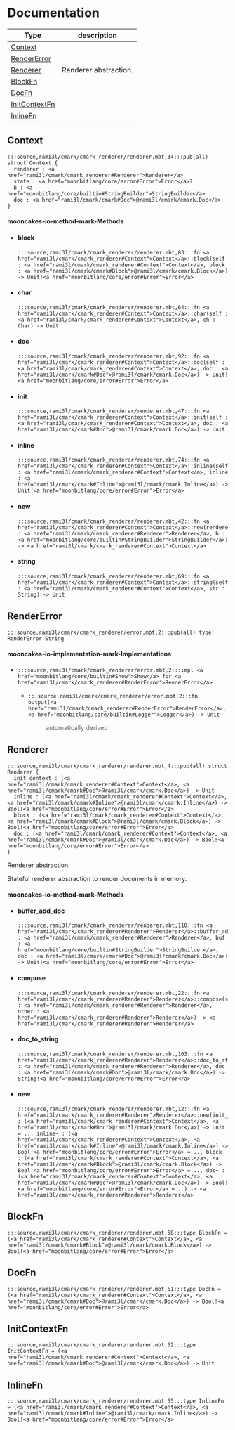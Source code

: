 # Documentation
|Type|description|
|---|---|
|[Context](#Context)||
|[RenderError](#RenderError)||
|[Renderer](#Renderer)| Renderer abstraction.|
|[BlockFn](#BlockFn)||
|[DocFn](#DocFn)||
|[InitContextFn](#InitContextFn)||
|[InlineFn](#InlineFn)||

## Context

```moonbit
:::source,rami3l/cmark/cmark_renderer/renderer.mbt,34:::pub(all) struct Context {
  renderer : <a href="rami3l/cmark/cmark_renderer#Renderer">Renderer</a>
  state : <a href="moonbitlang/core/error#Error">Error</a>?
  b : <a href="moonbitlang/core/builtin#StringBuilder">StringBuilder</a>
  doc : <a href="rami3l/cmark/cmark#Doc">@rami3l/cmark/cmark.Doc</a>
}
```


#### mooncakes-io-method-mark-Methods
- #### block
  ```moonbit
  :::source,rami3l/cmark/cmark_renderer/renderer.mbt,83:::fn <a href="rami3l/cmark/cmark_renderer#Context">Context</a>::block(self : <a href="rami3l/cmark/cmark_renderer#Context">Context</a>, block : <a href="rami3l/cmark/cmark#Block">@rami3l/cmark/cmark.Block</a>) -> Unit!<a href="moonbitlang/core/error#Error">Error</a>
  ```
  > 
- #### char
  ```moonbit
  :::source,rami3l/cmark/cmark_renderer/renderer.mbt,64:::fn <a href="rami3l/cmark/cmark_renderer#Context">Context</a>::char(self : <a href="rami3l/cmark/cmark_renderer#Context">Context</a>, ch : Char) -> Unit
  ```
  > 
- #### doc
  ```moonbit
  :::source,rami3l/cmark/cmark_renderer/renderer.mbt,92:::fn <a href="rami3l/cmark/cmark_renderer#Context">Context</a>::doc(self : <a href="rami3l/cmark/cmark_renderer#Context">Context</a>, doc : <a href="rami3l/cmark/cmark#Doc">@rami3l/cmark/cmark.Doc</a>) -> Unit!<a href="moonbitlang/core/error#Error">Error</a>
  ```
  > 
- #### init
  ```moonbit
  :::source,rami3l/cmark/cmark_renderer/renderer.mbt,47:::fn <a href="rami3l/cmark/cmark_renderer#Context">Context</a>::init(self : <a href="rami3l/cmark/cmark_renderer#Context">Context</a>, doc : <a href="rami3l/cmark/cmark#Doc">@rami3l/cmark/cmark.Doc</a>) -> Unit
  ```
  > 
- #### inline
  ```moonbit
  :::source,rami3l/cmark/cmark_renderer/renderer.mbt,74:::fn <a href="rami3l/cmark/cmark_renderer#Context">Context</a>::inline(self : <a href="rami3l/cmark/cmark_renderer#Context">Context</a>, inline : <a href="rami3l/cmark/cmark#Inline">@rami3l/cmark/cmark.Inline</a>) -> Unit!<a href="moonbitlang/core/error#Error">Error</a>
  ```
  > 
- #### new
  ```moonbit
  :::source,rami3l/cmark/cmark_renderer/renderer.mbt,42:::fn <a href="rami3l/cmark/cmark_renderer#Context">Context</a>::new(renderer : <a href="rami3l/cmark/cmark_renderer#Renderer">Renderer</a>, b : <a href="moonbitlang/core/builtin#StringBuilder">StringBuilder</a>) -> <a href="rami3l/cmark/cmark_renderer#Context">Context</a>
  ```
  > 
- #### string
  ```moonbit
  :::source,rami3l/cmark/cmark_renderer/renderer.mbt,69:::fn <a href="rami3l/cmark/cmark_renderer#Context">Context</a>::string(self : <a href="rami3l/cmark/cmark_renderer#Context">Context</a>, str : String) -> Unit
  ```
  > 

## RenderError

```moonbit
:::source,rami3l/cmark/cmark_renderer/error.mbt,2:::pub(all) type! RenderError String

```


#### mooncakes-io-implementation-mark-Implementations
- ```moonbit
  :::source,rami3l/cmark/cmark_renderer/error.mbt,2:::impl <a href="moonbitlang/core/builtin#Show">Show</a> for <a href="rami3l/cmark/cmark_renderer#RenderError">RenderError</a>
  ```
  > 
  * ```moonbit
    :::source,rami3l/cmark/cmark_renderer/error.mbt,2:::fn output(<a href="rami3l/cmark/cmark_renderer#RenderError">RenderError</a>, <a href="moonbitlang/core/builtin#Logger">Logger</a>) -> Unit
    ```
    > automatically derived

## Renderer

```moonbit
:::source,rami3l/cmark/cmark_renderer/renderer.mbt,4:::pub(all) struct Renderer {
  init_context : (<a href="rami3l/cmark/cmark_renderer#Context">Context</a>, <a href="rami3l/cmark/cmark#Doc">@rami3l/cmark/cmark.Doc</a>) -> Unit
  inline : (<a href="rami3l/cmark/cmark_renderer#Context">Context</a>, <a href="rami3l/cmark/cmark#Inline">@rami3l/cmark/cmark.Inline</a>) -> Bool!<a href="moonbitlang/core/error#Error">Error</a>
  block : (<a href="rami3l/cmark/cmark_renderer#Context">Context</a>, <a href="rami3l/cmark/cmark#Block">@rami3l/cmark/cmark.Block</a>) -> Bool!<a href="moonbitlang/core/error#Error">Error</a>
  doc : (<a href="rami3l/cmark/cmark_renderer#Context">Context</a>, <a href="rami3l/cmark/cmark#Doc">@rami3l/cmark/cmark.Doc</a>) -> Bool!<a href="moonbitlang/core/error#Error">Error</a>
}
```
 Renderer abstraction.

 Stateful renderer abstraction to render documents in memory.

#### mooncakes-io-method-mark-Methods
- #### buffer\_add\_doc
  ```moonbit
  :::source,rami3l/cmark/cmark_renderer/renderer.mbt,110:::fn <a href="rami3l/cmark/cmark_renderer#Renderer">Renderer</a>::buffer_add_doc(self : <a href="rami3l/cmark/cmark_renderer#Renderer">Renderer</a>, buf : <a href="moonbitlang/core/builtin#StringBuilder">StringBuilder</a>, doc : <a href="rami3l/cmark/cmark#Doc">@rami3l/cmark/cmark.Doc</a>) -> Unit!<a href="moonbitlang/core/error#Error">Error</a>
  ```
  > 
- #### compose
  ```moonbit
  :::source,rami3l/cmark/cmark_renderer/renderer.mbt,22:::fn <a href="rami3l/cmark/cmark_renderer#Renderer">Renderer</a>::compose(self : <a href="rami3l/cmark/cmark_renderer#Renderer">Renderer</a>, other : <a href="rami3l/cmark/cmark_renderer#Renderer">Renderer</a>) -> <a href="rami3l/cmark/cmark_renderer#Renderer">Renderer</a>
  ```
  > 
- #### doc\_to\_string
  ```moonbit
  :::source,rami3l/cmark/cmark_renderer/renderer.mbt,103:::fn <a href="rami3l/cmark/cmark_renderer#Renderer">Renderer</a>::doc_to_string(self : <a href="rami3l/cmark/cmark_renderer#Renderer">Renderer</a>, doc : <a href="rami3l/cmark/cmark#Doc">@rami3l/cmark/cmark.Doc</a>) -> String!<a href="moonbitlang/core/error#Error">Error</a>
  ```
  > 
- #### new
  ```moonbit
  :::source,rami3l/cmark/cmark_renderer/renderer.mbt,12:::fn <a href="rami3l/cmark/cmark_renderer#Renderer">Renderer</a>::new(init_context~ : (<a href="rami3l/cmark/cmark_renderer#Context">Context</a>, <a href="rami3l/cmark/cmark#Doc">@rami3l/cmark/cmark.Doc</a>) -> Unit = .., inline~ : (<a href="rami3l/cmark/cmark_renderer#Context">Context</a>, <a href="rami3l/cmark/cmark#Inline">@rami3l/cmark/cmark.Inline</a>) -> Bool!<a href="moonbitlang/core/error#Error">Error</a> = .., block~ : (<a href="rami3l/cmark/cmark_renderer#Context">Context</a>, <a href="rami3l/cmark/cmark#Block">@rami3l/cmark/cmark.Block</a>) -> Bool!<a href="moonbitlang/core/error#Error">Error</a> = .., doc~ : (<a href="rami3l/cmark/cmark_renderer#Context">Context</a>, <a href="rami3l/cmark/cmark#Doc">@rami3l/cmark/cmark.Doc</a>) -> Bool!<a href="moonbitlang/core/error#Error">Error</a> = ..) -> <a href="rami3l/cmark/cmark_renderer#Renderer">Renderer</a>
  ```
  > 

## BlockFn

```moonbit
:::source,rami3l/cmark/cmark_renderer/renderer.mbt,58:::type BlockFn = (<a href="rami3l/cmark/cmark_renderer#Context">Context</a>, <a href="rami3l/cmark/cmark#Block">@rami3l/cmark/cmark.Block</a>) -> Bool!<a href="moonbitlang/core/error#Error">Error</a>
```


## DocFn

```moonbit
:::source,rami3l/cmark/cmark_renderer/renderer.mbt,61:::type DocFn = (<a href="rami3l/cmark/cmark_renderer#Context">Context</a>, <a href="rami3l/cmark/cmark#Doc">@rami3l/cmark/cmark.Doc</a>) -> Bool!<a href="moonbitlang/core/error#Error">Error</a>
```


## InitContextFn

```moonbit
:::source,rami3l/cmark/cmark_renderer/renderer.mbt,52:::type InitContextFn = (<a href="rami3l/cmark/cmark_renderer#Context">Context</a>, <a href="rami3l/cmark/cmark#Doc">@rami3l/cmark/cmark.Doc</a>) -> Unit
```


## InlineFn

```moonbit
:::source,rami3l/cmark/cmark_renderer/renderer.mbt,55:::type InlineFn = (<a href="rami3l/cmark/cmark_renderer#Context">Context</a>, <a href="rami3l/cmark/cmark#Inline">@rami3l/cmark/cmark.Inline</a>) -> Bool!<a href="moonbitlang/core/error#Error">Error</a>
```

